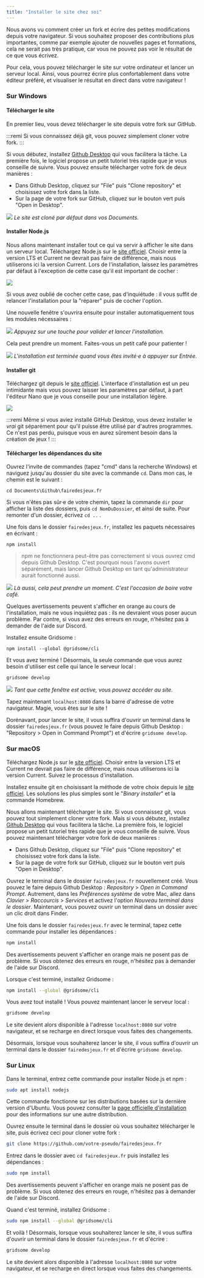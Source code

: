 ```yaml
---
title: "Installer le site chez soi"
---
```


Nous avons vu comment créer un fork et écrire des petites modifications depuis votre navigateur. Si vous souhaitez proposer des contributions plus importantes, comme par exemple ajouter de nouvelles pages et formations, cela ne serait pas très pratique, car vous ne pouvez pas voir le résultat de ce que vous écrivez.

Pour cela, vous pouvez télécharger le site sur votre ordinateur et lancer un serveur local. Ainsi, vous pourrez écrire plus confortablement dans votre éditeur préféré, et visualiser le résultat en direct dans votre navigateur !

### Sur Windows

#### Télécharger le site

En premier lieu, vous devez télécharger le site depuis votre fork sur GitHub.

:::remi
Si vous connaissez déjà git, vous pouvez simplement cloner votre fork.
:::

Si vous débutez, installez [Github Desktop](https://desktop.github.com/) qui vous facilitera la tâche. La première fois, le logiciel propose un petit tutoriel très rapide que je vous conseille de suivre. Vous pouvez ensuite télécharger votre fork de deux manières :

- Dans Github Desktop, cliquez sur "File" puis "Clone repository" et choisissez votre fork dans la liste.
- Sur la page de votre fork sur GitHub, cliquez sur le bouton vert puis "Open in Desktop".

![](./github-desktop.png)
*Le site est cloné par défaut dans vos Documents.*

#### Installer Node.js

Nous allons maintenant installer tout ce qui va servir à afficher le site dans un serveur local. Téléchargez Node.js sur le [site officiel](https://nodejs.org/en/). Choisir entre la version LTS et Current ne devrait pas faire de différence, mais nous utiliserons ici la version Current. Lors de l'installation, laissez les paramètres par défaut à l'exception de cette case qu'il est important de cocher :

![](./nodejs-modules-choix.png)

Si vous avez oublié de cocher cette case, pas d'inquiétude : il vous suffit de relancer l'installation pour la "réparer" puis de cocher l'option.

Une nouvelle fenêtre s'ouvrira ensuite pour installer automatiquement tous les modules nécessaires :

![](./nodejs-modules-install.png)
*Appuyez sur une touche pour valider et lancer l'installation.*

Cela peut prendre un moment. Faites-vous un petit café pour patienter !

![](./nodejs-modules-fin.png)
*L'installation est terminée quand vous êtes invité·e à appuyer sur Entrée.*

#### Installer git

Téléchargez git depuis le [site officiel](https://git-scm.com/downloads). L'interface d'installation est un peu intimidante mais vous pouvez laisser les paramètres par défaut, à part l'éditeur Nano que je vous conseille pour une installation légère.

![](./git-nano-editor.png)

:::remi
Même si vous aviez installé GitHub Desktop, vous devez installer le *vrai* git séparément pour qu'il puisse être utilisé par d'autres programmes. Ce n'est pas perdu, puisque vous en aurez sûrement besoin dans la création de jeux !
:::

#### Télécharger les dépendances du site

Ouvrez l'invite de commandes (tapez "cmd" dans la recherche Windows) et naviguez jusqu'au dossier du site avec la commande `cd`. Dans mon cas, le chemin est le suivant :

```batch
cd Documents\Github\fairedesjeux.fr
```

Si vous n'êtes pas sûr·e de votre chemin, tapez la commande `dir` pour afficher la liste des dossiers, puis `cd NomDuDossier`, et ainsi de suite. Pour remonter d'un dossier, écrivez `cd ..` .

Une fois dans le dossier `fairedesjeux.fr`, installez les paquets nécessaires en écrivant :

```batch
npm install
```

> npm ne fonctionnera peut-être pas correctement si vous ouvrez cmd depuis Github Desktop. C'est pourquoi nous l'avons ouvert séparément, mais lancer Github Desktop en tant qu'administrateur aurait fonctionné aussi.

![](./npm-install.png)
*Là aussi, cela peut prendre un moment. C'est l'occasion de boire votre café.*

Quelques avertissements peuvent s'afficher en orange au cours de l'installation, mais ne vous inquiétez pas : ils ne devraient vous poser aucun problème. Par contre, si vous avez des erreurs en rouge, n'hésitez pas à demander de l'aide sur Discord.

Installez ensuite Gridsome :

```batch
npm install --global @gridsome/cli
```

Et vous avez terminé ! Désormais, la seule commande que vous aurez besoin d'utiliser est celle qui lance le serveur local :

```batch
gridsome develop
```

![](./gridsome.png)
*Tant que cette fenêtre est active, vous pouvez accéder au site.*

Tapez maintenant `localhost:8080` dans la barre d'adresse de votre navigateur. Magie, vous êtes sur le site !

Dorénavant, pour lancer le site, il vous suffira d'ouvrir un terminal dans le dossier `fairedesjeux.fr` (vous pouvez le faire depuis Github Desktop : "Repository > Open in Command Prompt") et d'écrire `gridsome develop`.

### Sur macOS

Téléchargez Node.js sur le [site officiel](https://nodejs.org/en/). Choisir entre la version LTS et Current ne devrait pas faire de différence, mais nous utiliserons ici la version Current. Suivez le processus d'installation.

Installez ensuite git en choisissant la méthode de votre choix depuis le [site officiel](https://git-scm.com/download/mac). Les solutions les plus simples sont le "*Binary installer*" et la commande Homebrew.

Nous allons maintenant télécharger le site. Si vous connaissez git, vous pouvez tout simplement cloner votre fork. Mais si vous débutez, installez [Github Desktop](https://desktop.github.com/) qui vous facilitera la tâche. La première fois, le logiciel propose un petit tutoriel très rapide que je vous conseille de suivre. Vous pouvez maintenant télécharger votre fork de deux manières :

- Dans Github Desktop, cliquez sur "File" puis "Clone repository" et choisissez votre fork dans la liste.
- Sur la page de votre fork sur GitHub, cliquez sur le bouton vert puis "Open in Desktop".

Ouvrez le terminal dans le dossier `fairedesjeux.fr` nouvellement créé. Vous pouvez le faire depuis Github Desktop : *Repository* > *Open in Command Prompt*. Autrement, dans les *Préférences système* de votre Mac, allez dans *Clavier* > *Raccourcis* > *Services* et activez l'option *Nouveau terminal dans le dossier*. Maintenant, vous pouvez ouvrir un terminal dans un dossier avec un clic droit dans Finder.

Une fois dans le dossier `fairedesjeux.fr` avec le terminal, tapez cette commande pour installer les dépendances :

```bash
npm install
```

Des avertissements peuvent s'afficher en orange mais ne posent pas de problème. Si vous obtenez des erreurs en rouge, n'hésitez pas à demander de l'aide sur Discord.

Lorsque c'est terminé, installez Gridsome :

```bash
npm install --global @gridsome/cli
```

Vous avez tout installé ! Vous pouvez maintenant lancer le serveur local :

```bash
gridsome develop
```

Le site devient alors disponible à l'adresse `localhost:8080` sur votre navigateur, et se recharge en direct lorsque vous faites des changements.

Désormais, lorsque vous souhaiterez lancer le site, il vous suffira d'ouvrir un terminal dans le dossier `fairedesjeux.fr` et d'écrire `gridsome develop`.

### Sur Linux

Dans le terminal, entrez cette commande pour installer Node.js et npm :

```bash
sudo apt install nodejs
```

Cette commande fonctionne sur les distributions basées sur la dernière version d'Ubuntu. Vous pouvez consulter la [page officielle d'installation](https://nodejs.org/en/download/package-manager/) pour des informations sur une autre distribution.

Ouvrez ensuite le terminal dans le dossier où vous souhaitez télécharger le site, puis écrivez ceci pour cloner votre fork :

```bash
git clone https://github.com/votre-pseudo/fairedesjeux.fr
```

Entrez dans le dossier avec `cd fairedesjeux.fr` puis installez les dépendances :

```bash
sudo npm install
```

Des avertissements peuvent s'afficher en orange mais ne posent pas de problème. Si vous obtenez des erreurs en rouge, n'hésitez pas à demander de l'aide sur Discord.

Quand c'est terminé, installez Gridsome :

```bash
sudo npm install --global @gridsome/cli
```

Et voilà ! Désormais, lorsque vous souhaiterez lancer le site, il vous suffira d'ouvrir un terminal dans le dossier `fairedesjeux.fr` et d'écrire :

```bash
gridsome develop
```

Le site devient alors disponible à l'adresse `localhost:8080` sur votre navigateur, et se recharge en direct lorsque vous faites des changements.
